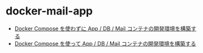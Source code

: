 # docker-mail-app

- [Docker Compose を使わずに App / DB / Mail コンテナの開発環境を構築する](https://qiita.com/Yasushi-Mo/items/6a4d1af9c7cdb3c68ce1)
- [Docker Compose を使って App / DB / Mail コンテナの開発環境を構築する](https://qiita.com/Yasushi-Mo/items/d2e920112adc6e31e4e2)
